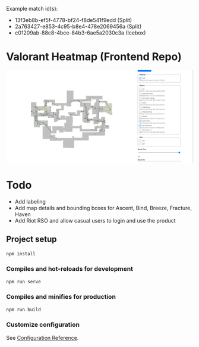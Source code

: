 Example match id(s):
- 13f3eb8b-ef5f-4778-bf24-f8de541f9edd (Split)
- 2a763427-e853-4c95-b8e4-478e2069456a (Split)
- c01209ab-88c8-4bce-84b3-6ae5a2030c3a (Icebox)

# Valorant Heatmap (Frontend Repo)

![Example 1](screenshot1.png)


# Todo

- Add labeling
- Add map details and bounding boxes for Ascent, Bind, Breeze, Fracture, Haven
- Add Riot RSO and allow casual users to login and use the product


## Project setup
```
npm install
```

### Compiles and hot-reloads for development
```
npm run serve
```

### Compiles and minifies for production
```
npm run build
```

### Customize configuration
See [Configuration Reference](https://cli.vuejs.org/config/).

